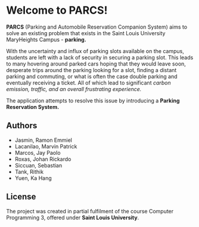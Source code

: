 # Welcome to PARCS!

**PARCS** (Parking and Automobile Reservation Companion System) aims to solve an existing problem that exists in the Saint Louis University MaryHeights Campus - **parking.**

With the uncertainty and influx of parking slots available on the campus, students are left with a lack of security in securing a parking slot. This leads to many hovering around parked cars hoping that they would leave soon, desperate trips around the parking looking for a slot, finding a distant parking and commuting, or what is often the case double parking and eventually receiving a ticket. All of which lead to significant *carbon emission, traffic, and an overall frustrating experience.*

The application attempts to resolve this issue by introducing a **Parking Reservation System.**


## Authors
* Jasmin, Ramon Emmiel
* Lacanilao, Marvin Patrick
* Marcos, Jay Paolo
* Roxas, Johan Rickardo
* Siccuan, Sebastian
* Tank, Rithik
* Yuen, Ka Hang

## License
The project was created in partial fulfilment of the course Computer Programming 3, offered under **Saint Louis University**.